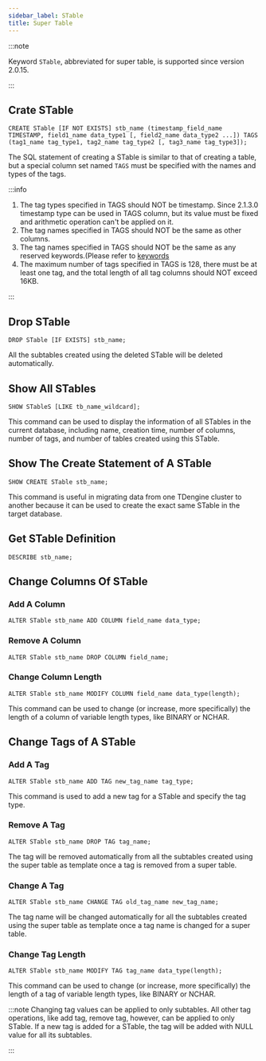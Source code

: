 ```yaml
---
sidebar_label: STable
title: Super Table
---
```


:::note

Keyword `STable`, abbreviated for super table, is supported since version 2.0.15.

:::

## Crate STable

```
CREATE STable [IF NOT EXISTS] stb_name (timestamp_field_name TIMESTAMP, field1_name data_type1 [, field2_name data_type2 ...]) TAGS (tag1_name tag_type1, tag2_name tag_type2 [, tag3_name tag_type3]);
```

The SQL statement of creating a STable is similar to that of creating a table, but a special column set named `TAGS` must be specified with the names and types of the tags.

:::info

1. The tag types specified in TAGS should NOT be timestamp. Since 2.1.3.0 timestamp type can be used in TAGS column, but its value must be fixed and arithmetic operation can't be applied on it.
2. The tag names specified in TAGS should NOT be the same as other columns.
3. The tag names specified in TAGS should NOT be the same as any reserved keywords.(Please refer to [keywords](/taos-sql/keywords/)
4. The maximum number of tags specified in TAGS is 128, there must be at least one tag, and the total length of all tag columns should NOT exceed 16KB.

:::

## Drop STable

```
DROP STable [IF EXISTS] stb_name;
```

All the subtables created using the deleted STable will be deleted automatically.

## Show All STables

```
SHOW STableS [LIKE tb_name_wildcard];
```

This command can be used to display the information of all STables in the current database, including name, creation time, number of columns, number of tags, and number of tables created using this STable.

## Show The Create Statement of A STable

```
SHOW CREATE STable stb_name;
```

This command is useful in migrating data from one TDengine cluster to another because it can be used to create the exact same STable in the target database.

## Get STable Definition

```
DESCRIBE stb_name;
```

## Change Columns Of STable

### Add A Column

```
ALTER STable stb_name ADD COLUMN field_name data_type;
```

### Remove A Column

```
ALTER STable stb_name DROP COLUMN field_name;
```

### Change Column Length

```
ALTER STable stb_name MODIFY COLUMN field_name data_type(length);
```

This command can be used to change (or increase, more specifically) the length of a column of variable length types, like BINARY or NCHAR.

## Change Tags of A STable

### Add A Tag

```
ALTER STable stb_name ADD TAG new_tag_name tag_type;
```

This command is used to add a new tag for a STable and specify the tag type.

### Remove A Tag

```
ALTER STable stb_name DROP TAG tag_name;
```

The tag will be removed automatically from all the subtables created using the super table as template once a tag is removed from a super table.

### Change A Tag

```
ALTER STable stb_name CHANGE TAG old_tag_name new_tag_name;
```

The tag name will be changed automatically for all the subtables created using the super table as template once a tag name is changed for a super table.

### Change Tag Length

```
ALTER STable stb_name MODIFY TAG tag_name data_type(length);
```

This command can be used to change (or increase, more specifically) the length of a tag of variable length types, like BINARY or NCHAR.

:::note
Changing tag values can be applied to only subtables. All other tag operations, like add tag, remove tag, however, can be applied to only STable. If a new tag is added for a STable, the tag will be added with NULL value for all its subtables.

:::
